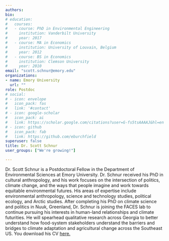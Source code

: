 ```yaml
---
authors:
bio:  
# education:
#   courses:
#   - course: PhD in Environmental Engineering
#     institution: Vanderbilt University
#     year: 2017
#   - course: MA in Economics
#     institution: University of Louvain, Belgium
#     year: 2012
#   - course: BS in Economics 
#     institution: Clemson University
#     year: 2010
email: "scott.schnur@emory.edu"
organizations:
- name: Emory University
  url: ""
role: Postdoc
# social:
# - icon: envelope
#   icon_pack: fas
#   link: '#contact'
# - icon: google-scholar
#   icon_pack: ai
#   link: https://scholar.google.com/citations?user=G-fs5tsAAAAJ&hl=en
# - icon: github
#   icon_pack: fab
#   link: https://github.com/eburchfield
superuser: false
title: Dr. Scott Schnur
user_groups: ["We're growing!"]

---
```


Dr. Scott Schnur is a Postdoctoral Fellow in the Department of Environmental Sciences at Emory University. Dr. Schnur received his PhD in cultural anthropology, and his work focuses on the intersection of politics, climate change, and the ways that people imagine and work towards equitable environmental futures. His areas of expertise include environmental anthropology, science and technology studies, political ecology, and Arctic studies. After completing his PhD on climate science and politics in Nuuk, Greenland, Dr. Schnur is joining the FACES lab to continue pursuing his interests in human-land relationships and climate futurities. He will spearhead qualitative research across Georgia to better understand how food-system stakeholders understand the barriers and bridges to climate adaptation and agricultural change across the Southeast US. You download his CV [here.](Schnur_CV.pdf)  

